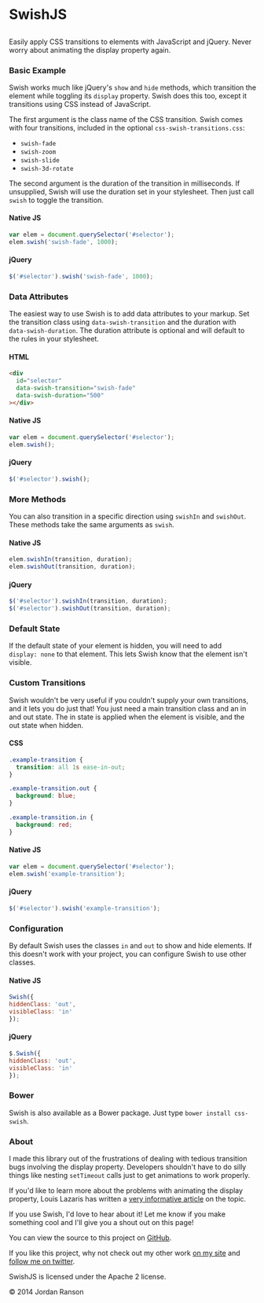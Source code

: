 # SwishJS

## 
Easily apply CSS transitions to elements with JavaScript and jQuery. Never worry about animating the display
property again.

### Basic Example

Swish works much like jQuery's `show` and `hide` methods, which transition the element
while toggling its `display` property. Swish does this too, except it transitions using CSS instead
of JavaScript.

The first argument is the class name of the CSS transition. Swish comes with four transitions, included in
the optional `css-swish-transitions.css`:

* `swish-fade`
* `swish-zoom`
* `swish-slide`
* `swish-3d-rotate`

The second argument is the duration of the transition in milliseconds. If unsupplied, Swish will use the duration
set in your stylesheet. Then just call `swish` to toggle the transition.

#### Native JS

```javascript
var elem = document.querySelector('#selector');
elem.swish('swish-fade', 1000);
```

#### jQuery

```javascript
$('#selector').swish('swish-fade', 1000);
```

### Data Attributes

The easiest way to use Swish is to add data attributes to your markup. Set the transition class using
`data‑swish‑transition` and the duration with `data‑swish‑duration`. The duration attribute
is optional and will default to the rules in your stylesheet.

#### HTML

```html
<div
  id="selector"
  data-swish-transition="swish-fade"
  data-swish-duration="500"
></div>
```

#### Native JS

```javascript
var elem = document.querySelector('#selector');
elem.swish();
```

#### jQuery

```javascript
$('#selector').swish();
```

### More Methods

You can also transition in a specific direction using `swishIn` and `swishOut`. These
methods take the same arguments as `swish`.

#### Native JS

```javascript
elem.swishIn(transition, duration);
elem.swishOut(transition, duration);
```

#### jQuery

```javascript
$('#selector').swishIn(transition, duration);
$('#selector').swishOut(transition, duration);
```

### Default State

If the default state of your element is hidden, you will need to add `display: none` to that element.
This lets Swish know that the element isn't visible.

### Custom Transitions

Swish wouldn't be very useful if you couldn't supply your own transitions, and it lets you do just that!
You just need a main transition class and an in and out state. The in state is applied when the element is
visible, and the out state when hidden.

#### CSS

```css
.example-transition {
  transition: all 1s ease-in-out;
}

.example-transition.out {
  background: blue;
}

.example-transition.in {
  background: red;
}
```

#### Native JS

```javascript
var elem = document.querySelector('#selector');
elem.swish('example-transition');
```

#### jQuery

```javascript
$('#selector').swish('example-transition');
```

### Configuration

By default Swish uses the classes `in` and `out` to show and hide elements. If this
doesn't work with your project, you can configure Swish to use other classes.

#### Native JS

```javascript
Swish({
hiddenClass: 'out',
visibleClass: 'in'
});
```

#### jQuery

```javascript
$.Swish({
hiddenClass: 'out',
visibleClass: 'in'
});
```

### Bower
Swish is also available as a Bower package. Just type `bower install css-swish`.

### About

I made this library out of the frustrations of dealing with tedious transition bugs involving the display
property. Developers shouldn't have to do silly things like nesting `setTimeout` calls just to get
animations to work properly.

If you'd like to learn more about the problems with animating the display property, Louis Lazaris has written
a [very informative article](http://www.impressivewebs.com/animate-display-block-none/)
on the topic.

If you use Swish, I'd love to hear about it! Let me know if you make something cool and I'll give you a shout
out on this page!

You can view the source to this project on [GitHub](https://github.com/jordanranson/css-swish).

If you like this project, why not check out my other work [on my site](//www.jordanranson.com) and
[follow me on twitter](https://twitter.com/jordanranson).

SwishJS is licensed under the Apache 2 license.

&copy; 2014 Jordan Ranson
